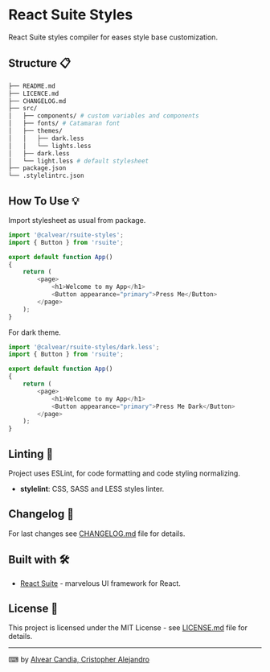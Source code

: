 # React Suite Styles

React Suite styles compiler for eases style base customization.

## Structure 📋

```bash
├── README.md
├── LICENCE.md
├── CHANGELOG.md
├── src/
│   ├── components/ # custom variables and components
│   ├── fonts/ # Catamaran font
│   ├── themes/
│   │   ├── dark.less
│   │   └── lights.less
│   ├── dark.less
│   └── light.less # default stylesheet
├── package.json
└── .stylelintrc.json
```

## How To Use 💡

Import stylesheet as usual from package.

```javascript
import '@calvear/rsuite-styles';
import { Button } from 'rsuite';

export default function App()
{
    return (
        <page>
            <h1>Welcome to my App</h1>
            <Button appearance="primary">Press Me</Button>
        </page>
    );
}
```

For dark theme.

```javascript
import '@calvear/rsuite-styles/dark.less';
import { Button } from 'rsuite';

export default function App()
{
    return (
        <page>
            <h1>Welcome to my App</h1>
            <Button appearance="primary">Press Me Dark</Button>
        </page>
    );
}
```

## Linting 🧿

Project uses ESLint, for code formatting and code styling normalizing.

- **stylelint**: CSS, SASS and LESS styles linter.

## Changelog 📄

For last changes see [CHANGELOG.md](CHANGELOG.md) file for details.

## Built with 🛠️

- [React Suite](https://rsuitejs.com/) - marvelous UI framework for React.

## License 📄

This project is licensed under the MIT License - see [LICENSE.md](LICENSE.md) file for details.

---

⌨ by [Alvear Candia, Cristopher Alejandro](https://github.com/calvear93)
